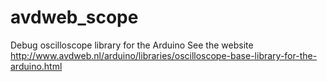 # avdweb_scope
Debug oscilloscope library for the Arduino
See the website
http://www.avdweb.nl/arduino/libraries/oscilloscope-base-library-for-the-arduino.html

